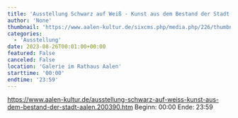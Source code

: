 ```yaml
---
title: 'Ausstellung Schwarz auf Weiß - Kunst aus dem Bestand der Stadt Aalen'
author: 'None'
thumbnail: 'https://www.aalen-kultur.de/sixcms.php/media.php/226/thumbnails/zu%20Ausstellung%20Schwarz%20auf%20Wei%C3%9F_Preu%C3%9Fger%2C%20Klaus%40Stadt%20Aalen.jpg.614617.jpg'
categories:
  - 'Ausstellung'
date: 2023-08-26T00:01:00+00:00
featured: False
canceled: False
location: 'Galerie im Rathaus Aalen'
starttime: '00:00'
endtime: '23:59'
---
```

https://www.aalen-kultur.de/ausstellung-schwarz-auf-weiss-kunst-aus-dem-bestand-der-stadt-aalen.200390.htm
Beginn: 00:00
 Ende: 23:59